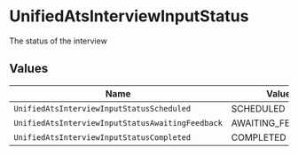 # UnifiedAtsInterviewInputStatus

The status of the interview


## Values

| Name                                             | Value                                            |
| ------------------------------------------------ | ------------------------------------------------ |
| `UnifiedAtsInterviewInputStatusScheduled`        | SCHEDULED                                        |
| `UnifiedAtsInterviewInputStatusAwaitingFeedback` | AWAITING_FEEDBACK                                |
| `UnifiedAtsInterviewInputStatusCompleted`        | COMPLETED                                        |